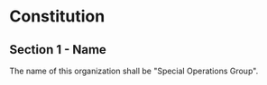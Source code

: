 # Constitution

## Section 1 - Name

The name of this organization shall be "Special Operations Group".
